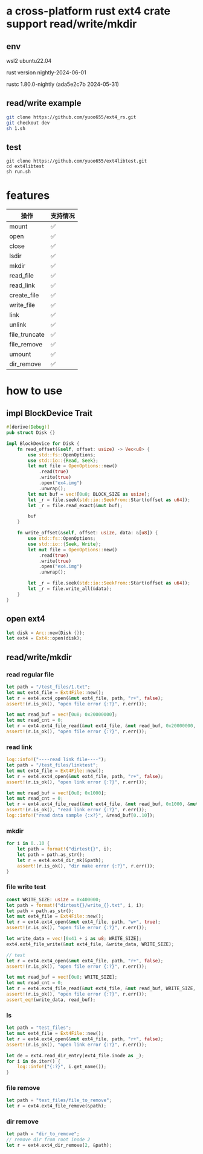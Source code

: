 # a cross-platform rust ext4 crate support read/write/mkdir

## env
wsl2 ubuntu22.04

rust version nightly-2024-06-01

rustc 1.80.0-nightly (ada5e2c7b 2024-05-31)

## read/write example
```sh
git clone https://github.com/yuoo655/ext4_rs.git
git checkout dev
sh 1.sh
```
## test
```
git clone https://github.com/yuoo655/ext4libtest.git
cd ext4libtest
sh run.sh
```
# features

| 操作         |支持情况| 
|--------------|------|
| mount        | ✅   |
| open         | ✅   |
| close        | ✅   |
| lsdir        | ✅   |
| mkdir        | ✅   |
| read_file    | ✅   |
| read_link    | ✅   |
| create_file  | ✅   |
| write_file   | ✅   |
| link         | ✅   |
| unlink       | ✅   |
| file_truncate| ✅   |
| file_remove  | ✅   |
| umount       | ✅   |
| dir_remove   | ✅   |



# how to use 

## impl BlockDevice Trait

```rust
#[derive(Debug)]
pub struct Disk {}

impl BlockDevice for Disk {
    fn read_offset(&self, offset: usize) -> Vec<u8> {
        use std::fs::OpenOptions;
        use std::io::{Read, Seek};
        let mut file = OpenOptions::new()
            .read(true)
            .write(true)
            .open("ex4.img")
            .unwrap();
        let mut buf = vec![0u8; BLOCK_SIZE as usize];
        let _r = file.seek(std::io::SeekFrom::Start(offset as u64));
        let _r = file.read_exact(&mut buf);

        buf
    }

    fn write_offset(&self, offset: usize, data: &[u8]) {
        use std::fs::OpenOptions;
        use std::io::{Seek, Write};
        let mut file = OpenOptions::new()
            .read(true)
            .write(true)
            .open("ex4.img")
            .unwrap();

        let _r = file.seek(std::io::SeekFrom::Start(offset as u64));
        let _r = file.write_all(&data);
    }
}

```

## open ext4

```rust
let disk = Arc::new(Disk {});
let ext4 = Ext4::open(disk);
```

## read/write/mkdir

### read regular file
```rust
let path = "/test_files/1.txt";
let mut ext4_file = Ext4File::new();
let r = ext4.ext4_open(&mut ext4_file, path, "r+", false);
assert!(r.is_ok(), "open file error {:?}", r.err());

let mut read_buf = vec![0u8; 0x20000000];
let mut read_cnt = 0;
let r = ext4.ext4_file_read(&mut ext4_file, &mut read_buf, 0x20000000, &mut read_cnt);
assert!(r.is_ok(), "open file error {:?}", r.err());
```

### read link
```rust
log::info!("----read link file----");
let path = "/test_files/linktest";
let mut ext4_file = Ext4File::new();
let r = ext4.ext4_open(&mut ext4_file, path, "r+", false);
assert!(r.is_ok(), "open link error {:?}", r.err());

let mut read_buf = vec![0u8; 0x1000];
let mut read_cnt = 0;
let r = ext4.ext4_file_read(&mut ext4_file, &mut read_buf, 0x1000, &mut read_cnt);
assert!(r.is_ok(), "read link error {:?}", r.err());
log::info!("read data sample {:x?}", &read_buf[0..10]);
```

### mkdir
```rust
for i in 0..10 {
    let path = format!("dirtest{}", i);
    let path = path.as_str();
    let r = ext4.ext4_dir_mk(&path);
    assert!(r.is_ok(), "dir make error {:?}", r.err());
}
```

### file write test
```rust
const WRITE_SIZE: usize = 0x400000;
let path = format!("dirtest{}/write_{}.txt", i, i);
let path = path.as_str();
let mut ext4_file = Ext4File::new();
let r = ext4.ext4_open(&mut ext4_file, path, "w+", true);
assert!(r.is_ok(), "open file error {:?}", r.err());

let write_data = vec![0x41 + i as u8; WRITE_SIZE];
ext4.ext4_file_write(&mut ext4_file, &write_data, WRITE_SIZE);

// test
let r = ext4.ext4_open(&mut ext4_file, path, "r+", false);
assert!(r.is_ok(), "open file error {:?}", r.err());

let mut read_buf = vec![0u8; WRITE_SIZE];
let mut read_cnt = 0;
let r = ext4.ext4_file_read(&mut ext4_file, &mut read_buf, WRITE_SIZE, &mut read_cnt);
assert!(r.is_ok(), "open file error {:?}", r.err());
assert_eq!(write_data, read_buf);
```


### ls
```rust
let path = "test_files";
let mut ext4_file = Ext4File::new();
let r = ext4.ext4_open(&mut ext4_file, path, "r+", false);
assert!(r.is_ok(), "open link error {:?}", r.err());

let de = ext4.read_dir_entry(ext4_file.inode as _);
for i in de.iter() {
    log::info!("{:?}", i.get_name());
}
```

### file remove
```rust
let path = "test_files/file_to_remove";
let r = ext4.ext4_file_remove(&path);
```

### dir remove
```rust
let path = "dir_to_remove";
// remove dir from root inode 2
let r = ext4.ext4_dir_remove(2, &path);
```